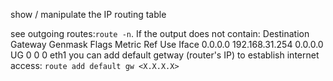 show / manipulate the IP routing table

see outgoing routes:`route -n`. If the output does not contain: 
	Destination     Gateway         Genmask         Flags Metric Ref    Use Iface
	0.0.0.0         192.168.31.254  0.0.0.0         UG    0      0        0 eth1
you can add default getway (router's IP) to establish internet access:
	`route add default gw <X.X.X.X>`
